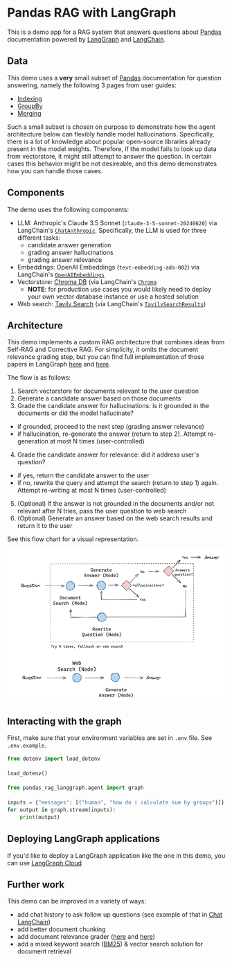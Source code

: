 # Pandas RAG with LangGraph

This is a demo app for a RAG system that answers questions about [Pandas](https://pandas.pydata.org/) documentation powered by [LangGraph](https://github.com/langchain-ai/langgraph) and [LangChain](https://github.com/langchain-ai/langchain).

## Data

This demo uses a **very** small subset of [Pandas](https://pandas.pydata.org/) documentation for question answering, namely the following 3 pages from user guides:

* [Indexing](https://pandas.pydata.org/docs/user_guide/indexing.html)
* [GroupBy](https://pandas.pydata.org/docs/user_guide/groupby.html)
* [Merging](https://pandas.pydata.org/docs/user_guide/merging.html)

Such a small subset is chosen on purpose to demonstrate how the agent architecture below can flexibly handle model hallucinations. Specifically, there is a lot of knowledge about popular open-source libraries already present in the model weights. Therefore, if the model fails to look up data from vectorstore, it might still attempt to answer the question. In certain cases this behavior might be not desireable, and this demo demonstrates how you can handle those cases.

## Components

The demo uses the following components:

- LLM: Anthropic's Claude 3.5 Sonnet (`claude-3-5-sonnet-20240620`) via LangChain's [`ChatAnthropic`](https://python.langchain.com/v0.2/docs/integrations/chat/anthropic/). Specifically, the LLM is used for three different tasks:
  - candidate answer generation
  - grading answer hallucinations
  - grading answer relevance
- Embeddings: OpenAI Embeddings (`text-embedding-ada-002`) via LangChain's [`OpenAIEmbeddings`](https://python.langchain.com/v0.2/docs/integrations/text_embedding/openai/)
- Vectorstore: [Chroma DB](https://www.trychroma.com/) (via LangChain's [`Chroma`](https://python.langchain.com/v0.2/docs/integrations/vectorstores/chroma/)
  - **NOTE**: for production use cases you would likely need to deploy your own vector database instance or use a hosted solution
- Web search: [Tavily Search](https://tavily.com/) (via LangChain's [`TavilySearchResults`](https://python.langchain.com/v0.2/docs/integrations/tools/tavily_search/))

## Architecture

This demo implements a custom RAG architecture that combines ideas from Self-RAG and Corrective RAG. For simplicity, it omits the document relevance grading step, but you can find full implementation of those papers in LangGraph [here](https://langchain-ai.github.io/langgraph/tutorials/rag/langgraph_self_rag/) and [here](https://langchain-ai.github.io/langgraph/tutorials/rag/langgraph_crag/).

The flow is as follows:

1. Search vectorstore for documents relevant to the user question
2. Generate a candidate answer based on those documents
3. Grade the candidate answer for hallucinations: is it grounded in the documents or did the model hallucinate?
  - if grounded, proceed to the next step (grading answer relevance)
  - if hallucination, re-generate the answer (return to step 2). Attempt re-generation at most N times (user-controlled)
4. Grade the candidate answer for relevance: did it address user's question?
  - if yes, return the candidate answer to the user
  - if no, rewrite the query and attempt the search (return to step 1) again. Attempt re-writing at most N times (user-controlled)
5. (Optional) If the answer is not grounded in the documents and/or not relevant after N tries, pass the user question to web search
6. (Optional) Generate an answer based on the web search results and return it to the user

See this flow chart for a visual representation.

![rag-agent](/static/pandas-rag-agent.png)

## Interacting with the graph

First, make sure that your environment variables are set in `.env` file. See `.env.example`.

```python
from dotenv import load_dotenv

load_dotenv()

from pandas_rag_langgraph.agent import graph

inputs = {"messages": [("human", "how do i calculate sum by groups")]}
for output in graph.stream(inputs):
    print(output)
```

## Deploying LangGraph applications

If you'd like to deploy a LangGraph application like the one in this demo, you can use [LangGraph Cloud](https://langchain-ai.github.io/langgraph/cloud/)

## Further work

This demo can be improved in a variety of ways:
- add chat history to ask follow up questions (see example of that in [Chat LangChain](https://github.com/langchain-ai/chat-langchain))
- add better document chunking
- add document relevance grader ([here](https://langchain-ai.github.io/langgraph/tutorials/rag/langgraph_self_rag/) and [here](https://langchain-ai.github.io/langgraph/tutorials/rag/langgraph_crag/))
- add a mixed keyword search ([BM25](https://en.wikipedia.org/wiki/Okapi_BM25)) & vector search solution for document retrieval